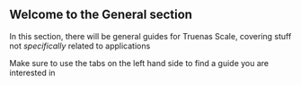 ## Welcome to the General section

In this section, there will be general guides for Truenas Scale, covering stuff not _specifically_ related to applications

Make sure to use the tabs on the left hand side to find a guide you are interested in
